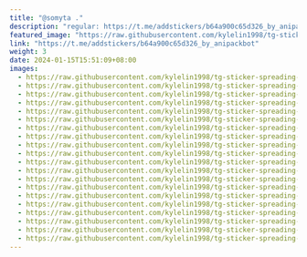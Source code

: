 ```yaml
---
title: "@somyta ."
description: "regular: https://t.me/addstickers/b64a900c65d326_by_anipackbot"
featured_image: "https://raw.githubusercontent.com/kylelin1998/tg-sticker-spreading-worldwide-images/main/img/99819429-9cda-4eb2-894a-412cee5d2e40.jpg"
link: "https://t.me/addstickers/b64a900c65d326_by_anipackbot"
weight: 3
date: 2024-01-15T15:51:09+08:00
images:
  - https://raw.githubusercontent.com/kylelin1998/tg-sticker-spreading-worldwide-images/main/img/99819429-9cda-4eb2-894a-412cee5d2e40.jpg
  - https://raw.githubusercontent.com/kylelin1998/tg-sticker-spreading-worldwide-images/main/img/724fff4b-ea04-4c61-afff-d905bd32cf6e.jpg
  - https://raw.githubusercontent.com/kylelin1998/tg-sticker-spreading-worldwide-images/main/img/09f9be69-001a-45b0-b0e6-4ca4d937b5a7.jpg
  - https://raw.githubusercontent.com/kylelin1998/tg-sticker-spreading-worldwide-images/main/img/317e421e-6902-45af-b1fd-d5ae64fc2a6a.jpg
  - https://raw.githubusercontent.com/kylelin1998/tg-sticker-spreading-worldwide-images/main/img/7a1adc52-52af-4834-9afd-ea5004ded1bf.jpg
  - https://raw.githubusercontent.com/kylelin1998/tg-sticker-spreading-worldwide-images/main/img/495adf5b-56fc-4cfa-a068-6375284d9f75.jpg
  - https://raw.githubusercontent.com/kylelin1998/tg-sticker-spreading-worldwide-images/main/img/f9a90f47-e716-487f-81e8-80313cae3581.jpg
  - https://raw.githubusercontent.com/kylelin1998/tg-sticker-spreading-worldwide-images/main/img/5399f2c7-49dd-4a88-b2cd-28a60379459f.jpg
  - https://raw.githubusercontent.com/kylelin1998/tg-sticker-spreading-worldwide-images/main/img/8f1dba15-1985-4302-b925-c381a54c249e.jpg
  - https://raw.githubusercontent.com/kylelin1998/tg-sticker-spreading-worldwide-images/main/img/24f321fd-f0fa-4af9-937e-da5297f22df9.jpg
  - https://raw.githubusercontent.com/kylelin1998/tg-sticker-spreading-worldwide-images/main/img/eedfb1cb-d88a-4f7e-9d60-d5f9169f225d.jpg
  - https://raw.githubusercontent.com/kylelin1998/tg-sticker-spreading-worldwide-images/main/img/ddc1856f-d305-4419-85ab-38940f8b842f.jpg
  - https://raw.githubusercontent.com/kylelin1998/tg-sticker-spreading-worldwide-images/main/img/fc9a5e1e-6b3a-4e78-8725-98ec5f3f3cae.jpg
  - https://raw.githubusercontent.com/kylelin1998/tg-sticker-spreading-worldwide-images/main/img/5c9fa9c8-c2d4-4440-84f2-afd79a567d55.jpg
  - https://raw.githubusercontent.com/kylelin1998/tg-sticker-spreading-worldwide-images/main/img/310e7311-9c01-4ed3-a339-65d11c4e8632.jpg
  - https://raw.githubusercontent.com/kylelin1998/tg-sticker-spreading-worldwide-images/main/img/47fc3709-d210-42a7-8bfc-5661a812846e.jpg
  - https://raw.githubusercontent.com/kylelin1998/tg-sticker-spreading-worldwide-images/main/img/f20edc4e-9c4e-4d30-bb81-746d084e10f8.jpg
  - https://raw.githubusercontent.com/kylelin1998/tg-sticker-spreading-worldwide-images/main/img/4c489677-c363-4d81-91b4-0d002f47ba3c.jpg
  - https://raw.githubusercontent.com/kylelin1998/tg-sticker-spreading-worldwide-images/main/img/b7cfdf66-4eaa-4113-a8d0-512dd829f2ba.jpg
  - https://raw.githubusercontent.com/kylelin1998/tg-sticker-spreading-worldwide-images/main/img/ee0abdbb-38d9-41aa-b1be-fafa6524003b.jpg
---
```

